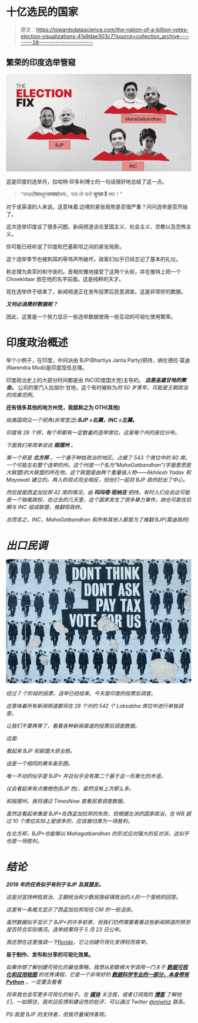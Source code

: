 # 十亿选民的国家

> 原文：<https://towardsdatascience.com/the-nation-of-a-billion-votes-election-visualizations-41a9dae303c7?source=collection_archive---------28----------------------->

## 繁荣的印度选举管窥

![](img/bf843fdf75665bbc28dcbd297a720e5b.png)

这是印度的选举月，拉哈特·印多利博士的一句话很好地总结了这一点。

> “सरहदों**पर**बहुत**तनाव**हैक्या，पता तो करो **चुनाव है** क्या！”

对于说英语的人来说，这意味着:边境的紧张局势是否很严重？问问选举是否开始了。

这次选举印度谈了很多问题。新闻频道谈论爱国主义、社会主义、宗教以及恐怖主义。

你可能已经听说了印度和巴基斯坦之间的紧张局势。

这个选举季节也被刺耳的辱骂声所破坏。政客们似乎已经忘记了基本的礼仪。

称总理为卖茶的和守夜的。首相优雅地接受了这两个头衔，并在推特上把一个 Chowkidaar 放在他的名字前面。这是纯粹的天才。

现在选举终于结束了，新闻频道正在发布投票后民意调查。这是非常好的数据。

***又何必浪费好数据呢？***

因此，这里是一个努力显示一些选举数据使用一些互动的可视化使用繁荣。

# 印度政治概述

举个小例子，在印度，中间派由 BJP(Bhartiya Janta Party)把持，纳伦德拉·莫迪(Narendra Modi)是印度现任总理。

印度政治史上的大部分时间都是由 INC(印度国大党)主导的。 ***这是圣雄甘地的聚会。*** 公司的掌门人拉胡尔·甘地，这个有时被称为*的 50 岁青年，可能是王朝政治的完美范例。*

****还有很多其他的地方州党，我就称之为 OTH(其他)****

*给美国观众一个视角(非常宽泛):***BJP =右翼，INC =左翼。****

*印度有 28 个邦，每个邦都有一定数量的选举席位。这是每个州的座位分布。*

*下面我们来简单说说 ***摇摆州*** 。*

*第一个邦是 ***北方邦*** 。一个基于种姓政治的地区。占据了 543 个席位中的 80 席。一个可能左右整个选举的州。这个州是一个名为“MahaGatbandhan”(字面意思是大联盟)的大联盟的所在地。这个联盟是由两个重量级人物——Akhilesh Yadav 和 Mayawati 建立的。两人的观点完全相反，但他们一起将 BJP 政府赶出了中心。*

*然后就是西孟加拉邦 42 席的情况，由 ***玛玛塔·班纳吉*** 把持。有时人们会说这可能是一个独裁政权，在过去的几天里，这个国家发生了很多暴力事件。她也可能在后期与 INC 组成联盟，推翻现政府。*

*总而言之，INC，MahaGatbandhan 和所有其他人都是为了推翻 BJP(莫迪政府)*

# *出口民调*

*![](img/91bb730a7ec933f23895845ee27bfebc.png)*

*经过 7 个阶段的投票，选举已经结束。今天是印度的投票后调查。*

*这意味着所有新闻频道都将在 28 个州的 542 个 Loksabha 席位中进行单独调查。*

*让我们不要再等了，看看各种新闻渠道的投票后调查数据。*

*这是:*

*看起来 BJP 和联盟大获全胜。*

*这是一个相同的赛车条形图。*

*唯一不动的似乎是 BJP+ 并且似乎会有第二个基于这一形象化的术语。*

*议会看起来有点像橙色(BJP 色)，虽然没有上次那么多。*

*和摇摆州。我将通过 TimesNow 查看民意调查数据。*

*虽然这看起来像是 BJP+在西孟加拉邦的失败，但根据左派的国家政治，在 WB 超过 10 个席位实际上是很多的，应该被归类为一场胜利。*

*在北方邦，BJP+也能够以 Mahagatbandhan 的形式应对强大的反对派，这似乎也是一场胜利。*

# *结论*

***2019 年的任务似乎有利于 BJP 及其盟友。***

*这是对宣扬种姓政治、王朝统治和少数民族绥靖政治的人的一个笼统的回答。*

*这里有一条推文显示了西孟加拉邦现任 CM 的一些沮丧。*

*虽然数据似乎显示了 BJP+的许多前景，但我们仍然需要看看这些新闻频道的预测是否符合实际情况。选举结果将于 5 月 23 日公布。*

*我还想在这里强调一下[floride](https://app.flourish.studio)，它让创建可视化变得轻而易举。*

****易于制作、发布和分享的可视化效果。****

*如果你想了解创建可视化的最佳策略，我想从密歇根大学调用一门关于 [**数据可视化和应用绘图**](https://www.coursera.org/specializations/data-science-python?ranMID=40328&ranEAID=lVarvwc5BD0&ranSiteID=lVarvwc5BD0-SAQTYQNKSERwaOgd07RrHg&siteID=lVarvwc5BD0-SAQTYQNKSERwaOgd07RrHg&utm_content=3&utm_medium=partners&utm_source=linkshare&utm_campaign=lVarvwc5BD0) 的优秀课程，它是一个非常好的 [**数据科学专业的一部分，本身带有 Python**](https://www.coursera.org/specializations/data-science-python?ranMID=40328&ranEAID=lVarvwc5BD0&ranSiteID=lVarvwc5BD0-SAQTYQNKSERwaOgd07RrHg&siteID=lVarvwc5BD0-SAQTYQNKSERwaOgd07RrHg&utm_content=3&utm_medium=partners&utm_source=linkshare&utm_campaign=lVarvwc5BD0) 。一定要去看看*

*将来我也会写更多可视化的帖子。在 [**媒体**](https://medium.com/@rahul_agarwal) 关注我，或者订阅我的 [**博客**](http://eepurl.com/dbQnuX) 了解他们。一如既往，我欢迎反馈和建设性的批评，可以通过 Twitter [@mlwhiz](https://twitter.com/MLWhiz) 联系。*

*PS:我是 BJP 的支持者，但我尽量保持客观。*